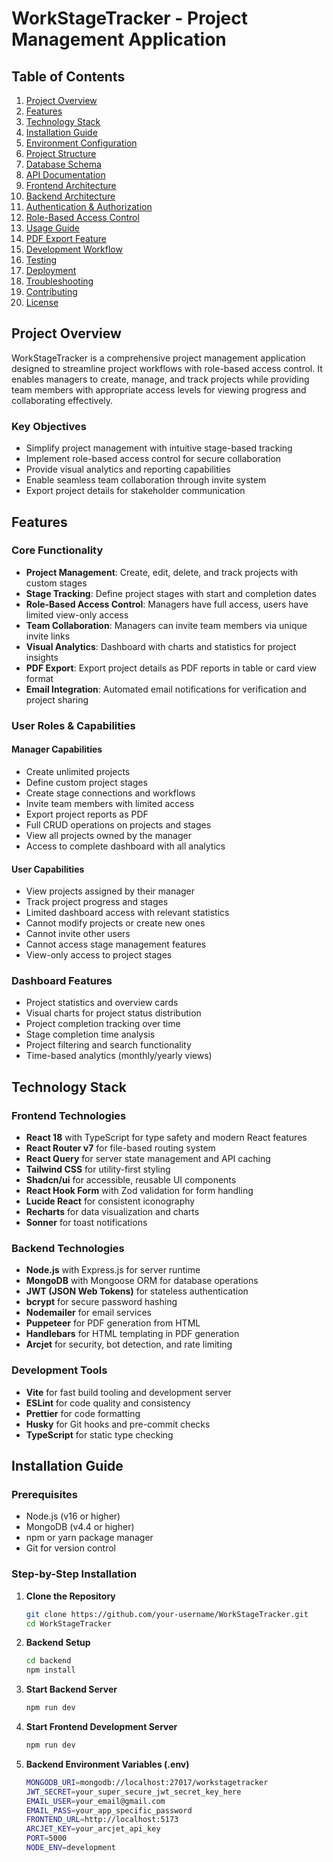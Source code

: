 # WorkStageTracker - Project Management Application

## Table of Contents
1. [Project Overview](#project-overview)
2. [Features](#features)
3. [Technology Stack](#technology-stack)
4. [Installation Guide](#installation-guide)
5. [Environment Configuration](#environment-configuration)
6. [Project Structure](#project-structure)
7. [Database Schema](#database-schema)
8. [API Documentation](#api-documentation)
9. [Frontend Architecture](#frontend-architecture)
10. [Backend Architecture](#backend-architecture)
11. [Authentication & Authorization](#authentication--authorization)
12. [Role-Based Access Control](#role-based-access-control)
13. [Usage Guide](#usage-guide)
14. [PDF Export Feature](#pdf-export-feature)
15. [Development Workflow](#development-workflow)
16. [Testing](#testing)
17. [Deployment](#deployment)
18. [Troubleshooting](#troubleshooting)
19. [Contributing](#contributing)
20. [License](#license)

## Project Overview

WorkStageTracker is a comprehensive project management application designed to streamline project workflows with role-based access control. It enables managers to create, manage, and track projects while providing team members with appropriate access levels for viewing progress and collaborating effectively.

### Key Objectives
- Simplify project management with intuitive stage-based tracking
- Implement role-based access control for secure collaboration
- Provide visual analytics and reporting capabilities
- Enable seamless team collaboration through invite system
- Export project details for stakeholder communication

## Features

### Core Functionality
- **Project Management**: Create, edit, delete, and track projects with custom stages
- **Stage Tracking**: Define project stages with start and completion dates
- **Role-Based Access Control**: Managers have full access, users have limited view-only access
- **Team Collaboration**: Managers can invite team members via unique invite links
- **Visual Analytics**: Dashboard with charts and statistics for project insights
- **PDF Export**: Export project details as PDF reports in table or card view format
- **Email Integration**: Automated email notifications for verification and project sharing

### User Roles & Capabilities

#### Manager Capabilities
- Create unlimited projects
- Define custom project stages
- Create stage connections and workflows
- Invite team members with limited access
- Export project reports as PDF
- Full CRUD operations on projects and stages
- View all projects owned by the manager
- Access to complete dashboard with all analytics

#### User Capabilities
- View projects assigned by their manager
- Track project progress and stages
- Limited dashboard access with relevant statistics
- Cannot modify projects or create new ones
- Cannot invite other users
- Cannot access stage management features
- View-only access to project stages

### Dashboard Features
- Project statistics and overview cards
- Visual charts for project status distribution
- Project completion tracking over time
- Stage completion time analysis
- Project filtering and search functionality
- Time-based analytics (monthly/yearly views)

## Technology Stack

### Frontend Technologies
- **React 18** with TypeScript for type safety and modern React features
- **React Router v7** for file-based routing system
- **React Query** for server state management and API caching
- **Tailwind CSS** for utility-first styling
- **Shadcn/ui** for accessible, reusable UI components
- **React Hook Form** with Zod validation for form handling
- **Lucide React** for consistent iconography
- **Recharts** for data visualization and charts
- **Sonner** for toast notifications

### Backend Technologies
- **Node.js** with Express.js for server runtime
- **MongoDB** with Mongoose ORM for database operations
- **JWT (JSON Web Tokens)** for stateless authentication
- **bcrypt** for secure password hashing
- **Nodemailer** for email services
- **Puppeteer** for PDF generation from HTML
- **Handlebars** for HTML templating in PDF generation
- **Arcjet** for security, bot detection, and rate limiting

### Development Tools
- **Vite** for fast build tooling and development server
- **ESLint** for code quality and consistency
- **Prettier** for code formatting
- **Husky** for Git hooks and pre-commit checks
- **TypeScript** for static type checking

## Installation Guide

### Prerequisites
- Node.js (v16 or higher)
- MongoDB (v4.4 or higher)
- npm or yarn package manager
- Git for version control

### Step-by-Step Installation

1. **Clone the Repository**
   ```bash
   git clone https://github.com/your-username/WorkStageTracker.git
   cd WorkStageTracker


2. **Backend Setup**
   ```bash
   cd backend
   npm install

3. **Start Backend Server**
   ```bash
   npm run dev

4. **Start Frontend Development Server**
   ```bash
   npm run dev

5. **Backend Environment Variables (.env)**
   ```bash
   MONGODB_URI=mongodb://localhost:27017/workstagetracker
   JWT_SECRET=your_super_secure_jwt_secret_key_here
   EMAIL_USER=your_email@gmail.com
   EMAIL_PASS=your_app_specific_password
   FRONTEND_URL=http://localhost:5173
   ARCJET_KEY=your_arcjet_api_key
   PORT=5000
   NODE_ENV=development



